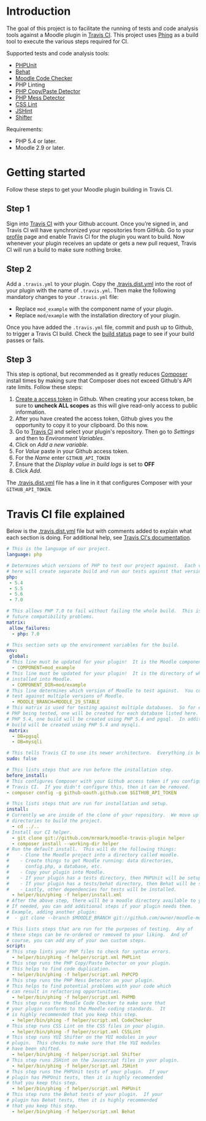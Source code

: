 # Introduction

The goal of this project is to facilitate the running of tests and code analysis tools against a Moodle plugin in
[Travis CI](https://travis-ci.org). This project uses [Phing](https://www.phing.info) as a build tool to execute the
various steps required for CI.

Supported tests and code analysis tools:
* [PHPUnit](https://phpunit.de)
* [Behat](http://behat.org/)
* [Moodle Code Checker](https://github.com/moodlehq/moodle-local_codechecker)
* PHP Linting
* [PHP Copy/Paste Detector](https://github.com/sebastianbergmann/phpcpd)
* [PHP Mess Detector](http://phpmd.org)
* [CSS Lint](https://github.com/CSSLint/csslint)
* [JSHint](http://www.jshint.com/)
* [Shifter](https://docs.moodle.org/dev/YUI/Shifter)

Requirements:
* PHP 5.4 or later.
* Moodle 2.9 or later.

# Getting started

Follow these steps to get your Moodle plugin building in Travis CI.

## Step 1

Sign into [Travis CI](https://travis-ci.org) with your Github account. Once you’re signed in, and Travis CI will have
synchronized your repositories from GitHub.  Go to your [profile](https://travis-ci.org/profile) page and enable Travis CI
for the plugin you want to build.  Now whenever your plugin receives an update or gets a new pull request, Travis CI will
run a build to make sure nothing broke.

## Step 2

Add a `.travis.yml` to your plugin.  Copy the [.travis.dist.yml](.travis.dist.yml) into the root of your
plugin with the name of `.travis.yml`.  Then make the following mandatory changes to your `.travis.yml` file:
* Replace `mod_example` with the component name of your plugin.
* Replace `mod/example` with the installation directory of your plugin.

Once you have added the `.travis.yml` file, commit and push up to Github, to trigger a Travis CI build. Check the
[build status](https://travis-ci.org/repositories) page to see if your build passes or fails.

## Step 3

This step is optional, but recommended as it greatly reduces [Composer](https://getcomposer.org) install times by making sure
that Composer does not exceed Github's API rate limits.  Follow these steps:

1. [Create a access token](https://help.github.com/articles/creating-an-access-token-for-command-line-use/) in Github.  When
   creating your access token, be sure to **uncheck ALL scopes** as this will give read-only access to public information.
2. After you have created the access token, Github gives you the opportunity to copy it to your clipboard.  Do this now.
3. Go to [Travis CI](https://travis-ci.org/repositories) and select your plugin's repository.  Then go to _Settings_ and
   then to _Environment Variables_.
4. Click on _Add a new variable_.
5. For _Value_ paste in your Github access token.
6. For the _Name_ enter `GITHUB_API_TOKEN`
7. Ensure that the _Display value in build logs_ is set to **OFF**
8. Click _Add_.

The [.travis.dist.yml](.travis.dist.yml) file has a line in it that configures Composer with your `GITHUB_API_TOKEN`.

# Travis CI file explained

Below is the [.travis.dist.yml](.travis.dist.yml) file but with comments added to explain what each section is doing.
For additional help, see [Travis CI's documentation](http://docs.travis-ci.com/user/getting-started/).

```yaml
# This is the language of our project.
language: php

# Determines which versions of PHP to test our project against.  Each version listed
# here will create separate build and run our tests against that version of PHP.
php:
 - 5.4
 - 5.5
 - 5.6
 - 7.0

# This allows PHP 7.0 to fail without failing the whole build.  This is handy for spotting
# future compatibility problems.
matrix:
 allow_failures:
  - php: 7.0

# This section sets up the environment variables for the build.
env:
 global:
# This line must be updated for your plugin!  It is the Moodle component name of your plugin.
  - COMPONENT=mod_example
# This line must be updated for your plugin!  It is the directory of where your plugin is
# installed into Moodle.
  - COMPONENT_DIR=mod/example
# This line determines which version of Moodle to test against.  You could use a matrix to
# test against multiple versions of Moodle.
  - MOODLE_BRANCH=MOODLE_29_STABLE
# This matrix is used for testing against multiple databases.  So for each version of
# PHP being tested, one will be created for each database listed here.  EG: for
# PHP 5.4, one build will be created using PHP 5.4 and pgsql.  In addition, another
# build will be created using PHP 5.4 and mysqli. 
 matrix:
  - DB=pgsql
  - DB=mysqli

# This tells Travis CI to use its newer architecture.  Everything is better!
sudo: false

# This lists steps that are run before the installation step. 
before_install:
# This configures Composer with your Github access token if you configured that in
# Travis CI.  If you didn't configure this, then it can be removed.
- composer config -g github-oauth.github.com $GITHUB_API_TOKEN

# This lists steps that are run for installation and setup.
install:
# Currently we are inside of the clone of your repository.  We move up two
# directories to build the project.
  - cd ../..
# Install our CI helper.
  - git clone git://github.com/mrmark/moodle-travis-plugin helper
  - composer install --working-dir helper
# Run the default install.  This will do the following things:
#    - Clone the Moodle project into a directory called moodle.
#    - Create things to get Moodle running: data directories,
#      config.php, a database, etc.
#    - Copy your plugin into Moodle.
#    - If your plugin has a tests directory, then PHPUnit will be setup.
#    - If your plugin has a tests/behat directory, then Behat will be setup.
#    - Lastly, other dependencies for tests will be installed.
  - helper/bin/phing -f helper/install.xml
# After the above step, there will be a moodle directory available to you.
# If needed, you can add additional steps if your plugin needs them.
# Example, adding another plugin:
#  - git clone --branch $MOODLE_BRANCH git://github.com/owner/moodle-mod_sample moodle/mod/sample

# This lists steps that are run for the purposes of testing.  Any of
# these steps can be re-ordered or removed to your liking.  And of
# course, you can add any of your own custom steps.
script:
# This step lints your PHP files to check for syntax errors.
  - helper/bin/phing -f helper/script.xml PHPLint
# This step runs the PHP Copy/Paste Detector on your plugin.
# This helps to find code duplication.
  - helper/bin/phing -f helper/script.xml PHPCPD
# This step runs the PHP Mess Detector on your plugin.
# This helps to find potential problems with your code which
# can result in refactoring opportunities.
  - helper/bin/phing -f helper/script.xml PHPMD
# This step runs the Moodle Code Checker to make sure that
# your plugin conforms to the Moodle coding standards.  It
# is highly recommended that you keep this step.
  - helper/bin/phing -f helper/script.xml CodeChecker
# This step runs CSS Lint on the CSS files in your plugin.
  - helper/bin/phing -f helper/script.xml CSSLint
# This step runs YUI Shifter on the YUI modules in your
# plugin.  This checks to make sure that the YUI modules
# have been shifted.
  - helper/bin/phing -f helper/script.xml Shifter
# This step runs JSHint on the Javascript files in your plugin.
  - helper/bin/phing -f helper/script.xml JSHint
# This step runs the PHPUnit tests of your plugin.  If your
# plugin has PHPUnit tests, then it is highly recommended
# that you keep this step.
  - helper/bin/phing -f helper/script.xml PHPUnit
# This step runs the Behat tests of your plugin.  If your
# plugin has Behat tests, then it is highly recommended
# that you keep this step.
  - helper/bin/phing -f helper/script.xml Behat
```
